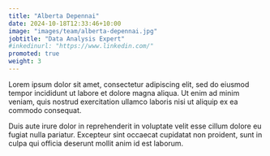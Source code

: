 ```yaml
---
title: "Alberta Depennai"
date: 2024-10-18T12:33:46+10:00
image: "images/team/alberta-depennai.jpg"
jobtitle: "Data Analysis Expert"
#inkedinurl: "https://www.linkedin.com/"
promoted: true
weight: 3
---
```


Lorem ipsum dolor sit amet, consectetur adipiscing elit, sed do eiusmod tempor incididunt ut labore et dolore magna aliqua. Ut enim ad minim veniam, quis nostrud exercitation ullamco laboris nisi ut aliquip ex ea commodo consequat.

Duis aute irure dolor in reprehenderit in voluptate velit esse cillum dolore eu fugiat nulla pariatur. Excepteur sint occaecat cupidatat non proident, sunt in culpa qui officia deserunt mollit anim id est laborum.

